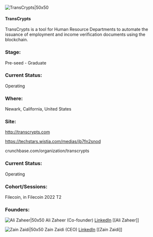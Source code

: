 

![TransCrypts|50x50](https://apimg.techstars.com/connect/images/image_files/62366b5d1d115c0008c62b9b/original/TransCrypts_Full_Logo.png)

#### TransCrypts
TransCrypts is a tool for Human Resource Departments to automate the issuance of employment and income verification documents using the blockchain.

### Stage: 
Pre-seed - Graduate 

### Current Status: 
Operating

### Where:
Newark, California, United States

### Site:
http://transcrypts.com

https://techstars.wistia.com/medias/jb7fn2snod

crunchbase.com/organization/transcrypts

### Current Status: 
Operating

### Cohort/Sessions: 
Filecoin, in Filecoin 2022 T2

### Founders: 

![Ali Zaheer|50x50](https://www.f6s.com/static-resource/images/profile-placeholder-user.jpg) Ali Zaheer (Co-founder) [LinkedIn](https://linkedin.com/in/zaheeral) [[Ali Zaheer]]

![Zain Zaidi|50x50](https://www.f6s.com/static-resource/images/profile-placeholder-user.jpg) Zain Zaidi (CEO) [LinkedIn](https://linkedin.com/in/zainzaidi99) [[Zain Zaidi]]


